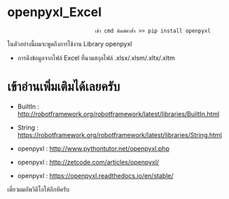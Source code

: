 # openpyxl_Excel
                                เข้า cmd พิมพ์คำสั่ง >> pip install openpyxl   

ในตัวอย่างนี้ผมจะพูดถึงการใช้งาน Library openpyxl
* การดึงข้อมูลจากไฟล์ Excel ที่นามสกุลไฟล์ .xlsx/.xlsm/.xltx/.xltm 

# เข้าอ่านเพิ่มเติมได้เลยครับ

* BuiltIn : http://robotframework.org/robotframework/latest/libraries/BuiltIn.html

* String : https://robotframework.org/robotframework/latest/libraries/String.html

* openpyxl : http://www.pythontutor.net/openpyxl.php
* openpyxl : http://zetcode.com/articles/openpyxl/
* openpyxl : https://openpyxl.readthedocs.io/en/stable/

เดี๋ยวผมอัพวิดีโอให้อีกทีครับ
